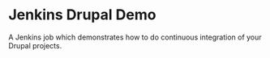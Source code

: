 Jenkins Drupal Demo
===================

A Jenkins job which demonstrates how to do continuous integration of your Drupal projects.